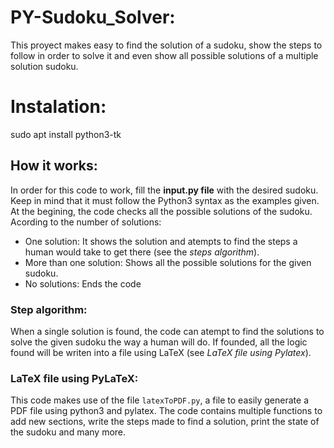 # PY-Sudoku_Solver:

This proyect makes easy to find the solution of a sudoku, show the steps to follow in order to solve it and even show all possible solutions of a multiple solution sudoku.



# Instalation:
sudo apt install python3-tk




## How it works:
In order for this code to work, fill the **input.py file** with the desired sudoku. Keep in mind that it must follow the Python3 syntax as the examples given.
At the begining, the code checks all the possible solutions of the sudoku. Acording to the number of solutions:
- One solution: It shows the solution and atempts to find the steps a human would take to get there (see the *steps algorithm*).
- More than one solution: Shows all the possible solutions for the given sudoku.
- No solutions: Ends the code

### Step algorithm:
When a single solution is found, the code can atempt to find the solutions to solve the given sudoku the way a human will do. If founded, all the logic found will be writen into a file using LaTeX (see *LaTeX file using Pylatex*).

### LaTeX file using PyLaTeX:
This code makes use of the file `latexToPDF.py`, a file to easily generate a PDF file using python3 and pylatex. The code contains multiple functions to add new sections, write the steps made to find a solution, print the state of the sudoku and many more. 

